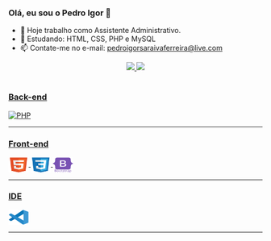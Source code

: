 ### Olá, eu sou o Pedro Igor 👋

- 🔭 Hoje trabalho como Assistente Administrativo.
- 🌱 Estudando: HTML, CSS, PHP e MySQL
- 📫 Contate-me no e-mail: pedroigorsaraivaferreira@live.com

<div align="center">
  <a href="https://github.com/pedroigorsf">
  <img height="120em" src="https://github-readme-stats.vercel.app/api?username=pedroigorsf&show_icons=true&theme=dracula&include_all_commits=true&count_private=true"/>
  <img height="120em" src="https://github-readme-stats.vercel.app/api/top-langs/?username=pedroigorsf&layout=compact&langs_count=7&theme=dracula"/>
</div>

 <br>

<!-- Tecnologias -->  

<div style="display: inline_block">

 <h3> Back-end </h3>
 <img align="center" alt="PHP" height="30" width="40" src="https://upload.wikimedia.org/wikipedia/commons/thumb/2/27/PHP-logo.svg/2560px-PHP-logo.svg.png">
  <hr> 

 <h3> Front-end </h3>
 <img align="center" alt="HTML" height="30" width="40" src="https://raw.githubusercontent.com/devicons/devicon/master/icons/html5/html5-original.svg">
 <img align="center" alt="CSS" height="30" width="40" src="https://raw.githubusercontent.com/devicons/devicon/master/icons/css3/css3-original.svg">  
 <img align="center" alt="bootstrp" height="30" width="40" src="https://raw.githubusercontent.com/devicons/devicon/9f4f5cdb393299a81125eb5127929ea7bfe42889/icons/bootstrap/bootstrap-plain-wordmark.svg">
 <hr>

  <h3> IDE </h3> 
 <img align="center" alt="VS code" height="30" width="40" src="https://raw.githubusercontent.com/devicons/devicon/9f4f5cdb393299a81125eb5127929ea7bfe42889/icons/vscode/vscode-original.svg">
  <hr>

  
